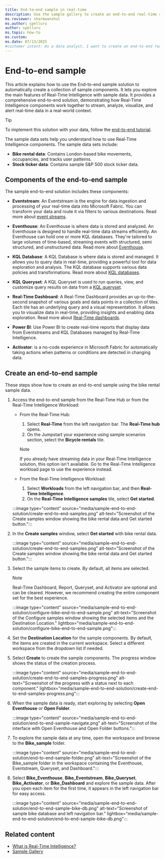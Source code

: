 ```yaml
---
title: End-to-end sample in real-time
description: Use the sample gallery to create an end-to-end real-time solution that shows how to stream, analyze, and visualize real-time data in a real-world context.
ms.reviewer: sharmaanshul
ms.author: spelluru
author: spelluru
ms.topic: how-to
ms.custom:
ms.date: 07/13/2025
#customer intent: As a data analyst, I want to create an end-to-end real-time solution so that I can understand how Real-Time Intelligence components work together.
---
```


# End-to-end sample

This article explains how to use the End-to-end sample solution to automatically create a collection of sample components. It lets you explore the main features of Real-Time Intelligence with sample data. It provides a comprehensive end-to-end solution, demonstrating how Real-Time Intelligence components work together to stream, analyze, visualize, and alert real-time data in a real-world context.

> [!Tip]
> To implement this solution with your data, follow the [end-to-end tutorial](tutorial-introduction.md).

The sample data sets help you understand how to use Real-Time Intelligence components. The sample data sets include:

* **Bike rental data**: Contains London-based bike movements, occupancies, and tracks user patterns.
* **Stock ticker data**: Contains sample S&P 500 stock ticker data.

## Components of the end-to-end sample

The sample end-to-end solution includes these components:

* **Eventstream**: An Eventstream is the engine for data ingestion and processing of your real-time data into Microsoft Fabric. You can transform your data and route it via filters to various destinations. Read more about [event streams](event-streams/overview.md).

* **Eventhouse**: An Eventhouse is where data is stored and analyzed. An Eventhouse is designed to handle real-time data streams efficiently. An Eventhouse can hold one or more KQL databases. They're tailored to large volumes of time-based, streaming events with structured, semi structured, and unstructured data. Read more about [Eventhouse](eventhouse.md).

* **KQL Database**: A KQL Database is where data is stored and managed. It allows you to query data in real-time, providing a powerful tool for data exploration and analysis. The KQL database supports various data policies and transformations. Read more about [KQL databases](create-database.md).

* **KQL Queryset**: A KQL Queryset is used to run queries, view, and customize query results on data from a [KQL queryset](create-query-set.md).

* **Real-Time Dashboard**: A Real-Time Dashboard provides an up-to-the-second snapshot of various goals and data points in a collection of tiles. Each tile has an underlying query and a visual representation. It allows you to visualize data in real-time, providing insights and enabling data exploration. Read more about [Real-Time dashboards](dashboard-real-time-create.md).

* **Power BI**: Use Power BI to create real-time reports that display data from Eventstreams and KQL Databases managed by Real-Time Intelligence.

* **Activator**: is a no-code experience in Microsoft Fabric for automatically taking actions when patterns or conditions are detected in changing data.

## Create an end-to-end sample

These steps show how to create an end-to-end sample using the bike rental sample data.

1. Access the end-to-end sample from the Real-Time Hub or from the Real-Time Intelligence Workload:

    * From the Real-Time Hub:

        1. Select **Real-Time** from the left navigation bar. The **Real-Time hub** opens.
        1. On the Jumpstart your experience using sample scenarios section, select the **Bicycle rentals** tile.

        >[!NOTE]
        > If you already have streaming data in your Real-Time Intelligence solution, this option isn't available. Go to the Real-Time Intelligence workload page to use the experience instead.

    * From the Real-Time Intelligence Workload:

        1. Select **Workloads** from the left navigation bar, and then **Real-Time Intelligence**.
        1. On the **Real-Time Intelligence samples** tile, select **Get started**.

    :::image type="content" source="media/sample-end-to-end-solution/create-end-to-end-samples.png" alt-text="Screenshot of the Create samples window showing the bike rental data and Get started button.":::

1. In the **Create samples** window, select **Get started** with bike rental data.

    :::image type="content" source="media/sample-end-to-end-solution/create-end-to-end-samples.png" alt-text="Screenshot of the Create samples window showing the bike rental data and Get started button.":::

1. Select the sample items to create. By default, all items are selected.

    > [!NOTE]
    > Real-Time Dashboard, Report, Queryset, and Activator are optional and can be cleared. However, we recommend creating the entire component set for the best experience.

    :::image type="content" source="media/sample-end-to-end-solution/configure-bike-end-to-end-sample.png" alt-text="Screenshot of the Configure samples window showing the selected items and the Destination Location." lightbox="media/sample-end-to-end-solution/configure-bike-end-to-end-sample.png":::

1. Set the **Destination Location** for the sample components. By default, the items are created in the current workspace. Select a different workspace from the dropdown list if needed.

1. Select **Create** to create the sample components. The progress window shows the status of the creation process.

    :::image type="content" source="media/sample-end-to-end-solution/create-end-to-end-samples-progress.png" alt-text="Screenshot of the progress with a status next to each component." lightbox="media/sample-end-to-end-solution/create-end-to-end-samples-progress.png":::

1. When the sample data is ready, start exploring by selecting **Open Eventhouse** or **Open Folder**.

    :::image type="content" source="media/sample-end-to-end-solution/end-to-end-sample-navigate.png" alt-text="Screenshot of the interface with Open Eventhouse and Open Folder buttons.":::

1. To explore the sample data at any time, open the workspace and browse to the **Bike_sample** folder.

    :::image type="content" source="media/sample-end-to-end-solution/end-to-end-sample-folder.png" alt-text="Screenshot of the Bike_sample folder in the workspace containing the Eventhouse, Eventstream, Queryset, and Dashboard.":::

1. Select **Bike_Eventhouse**, **Bike_Eventstream**, **Bike_Queryset**, **Bike_Activator**, or **Bike_Dashboard** and explore the sample data. After you open each item for the first time, it appears in the left navigation bar for easy access.

    :::image type="content" source="media/sample-end-to-end-solution/end-to-end-sample-bike-db.png" alt-text="Screenshot of sample bike database and left navigation bar." lightbox="media/sample-end-to-end-solution/end-to-end-sample-bike-db.png":::

## Related content

* [What is Real-Time Intelligence?](overview.md)
* [Sample Gallery](sample-gallery.md)
